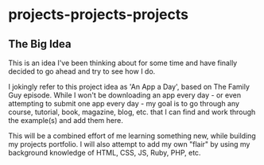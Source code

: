 # projects-projects-projects
<h2>The Big Idea</h2>
<p>This is an idea I've been thinking about for some time and have finally decided to go ahead and try to see how I do.</p>

<p>I jokingly refer to this project idea as 'An App a Day', based on The Family Guy episode. While I won't be downloading an app every day - or even attempting to submit one app every day - my goal is to go through any course, tutorial, book, magazine, blog, etc. that I can find and work through the example(s) and add them here. </p>

<p>This will be a combined effort of me learning something new, while building my projects portfolio. I will also attempt to add my own "flair" by using my background knowledge of HTML, CSS, JS, Ruby, PHP, etc.</p>
